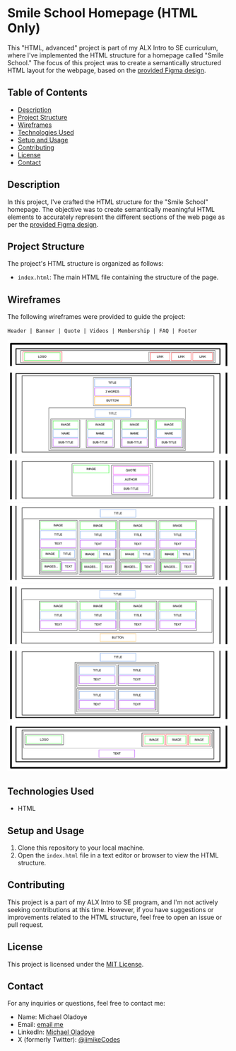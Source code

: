 # Smile School Homepage (HTML Only)

This "HTML, advanced" project is part of my ALX Intro to SE curriculum, where I've implemented the HTML structure for a homepage called "Smile School." The focus of this project was to create a semantically structured HTML layout for the webpage, based on the [provided Figma design](https://www.figma.com/file/dyYL6Ku4WG7vsdpwvlcJZC/Homepage).

## Table of Contents

- [Description](#description)
- [Project Structure](#project-structure)
- [Wireframes](#wireframes)
- [Technologies Used](#technologies-used)
- [Setup and Usage](#setup-and-usage)
- [Contributing](#contributing)
- [License](#license)
- [Contact](#contact)

## Description

In this project, I've crafted the HTML structure for the "Smile School" homepage. The objective was to create semantically meaningful HTML elements to accurately represent the different sections of the web page as per the [provided Figma design](https://www.figma.com/file/dyYL6Ku4WG7vsdpwvlcJZC/Homepage).

## Project Structure

The project's HTML structure is organized as follows:

- `index.html`: The main HTML file containing the structure of the page.

## Wireframes

The following wireframes were provided to guide the project:

`Header | Banner | Quote | Videos | Membership | FAQ | Footer`

![Header](wireframes/header.jpg)
![Banner](wireframes/banner.jpg)
![Quote](wireframes/quote.jpg)
![Videos](wireframes/videos.jpg)
![Membership](wireframes/membership.jpg)
![FAQ](wireframes/faq.jpg)
![Footer](wireframes/footer.jpg)

## Technologies Used

- HTML

## Setup and Usage

1. Clone this repository to your local machine.
2. Open the `index.html` file in a text editor or browser to view the HTML structure.

## Contributing

This project is a part of my ALX Intro to SE program, and I'm not actively seeking contributions at this time. However, if you have suggestions or improvements related to the HTML structure, feel free to open an issue or pull request.

## License

This project is licensed under the [MIT License](https://mit-license.org/).

## Contact

For any inquiries or questions, feel free to contact me:

- Name: Michael Oladoye
- Email: [email me](mailto:oladoyemike@gmail.com)
- LinkedIn: [Michael Oladoye](https://www.linkedin.com/in/jimike/)
- X (formerly Twitter): [@jimikeCodes](https://twitter.com/jimikeCodes)
